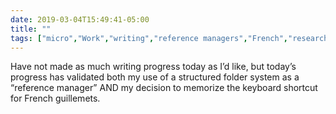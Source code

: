 ```yaml
---
date: 2019-03-04T15:49:41-05:00
title: ""
tags: ["micro","Work","writing","reference managers","French","research"]
---
```

Have not made as much writing progress today as I’d like, but today’s progress has validated both my use of a structured folder system as a “reference manager” AND my decision to memorize the keyboard shortcut for French guillemets.

